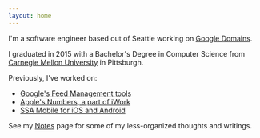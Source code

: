 ```yaml
---
layout: home
---
```


I'm a software engineer based out of Seattle working on [Google Domains](https://domains.google.com/registrar).

I graduated in 2015 with a Bachelor's Degree in Computer Science from [Carnegie Mellon University](http://www.cmu.edu) in Pittsburgh. 

Previously, I've worked on:
- [Google's Feed Management tools](https://support.google.com/ci-ses/answer/7253843?hl=en&ref_topic=7253644)
- [Apple's Numbers, a part of iWork](https://www.apple.com/numbers/)
- [SSA Mobile for iOS and Android](http://www.facebook.com/ssamobile)

See my [Notes](https://notes.franklin.dev) page for some of my less-organized thoughts and writings.